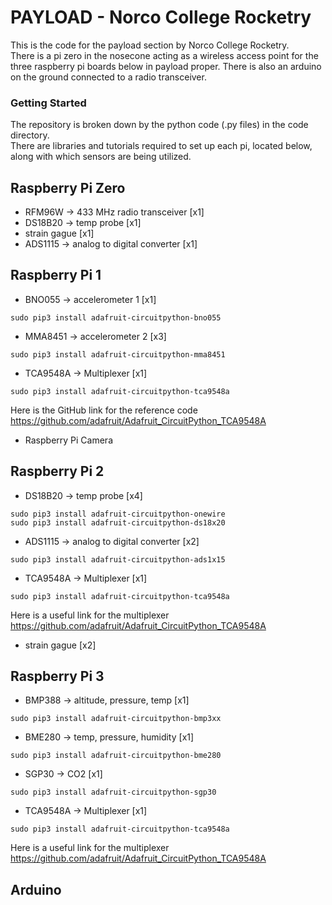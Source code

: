 # PAYLOAD - Norco College Rocketry

This is the code for the payload section by Norco College Rocketry.\
There is a pi zero in the nosecone acting as a wireless access point for the three raspberry pi boards below in payload proper. There is also an arduino on the ground connected to a radio transceiver.

### Getting Started
The repository is broken down by the python code (.py files) in the code directory.\
There are libraries and tutorials required to set up each pi, located below, along with which sensors are being utilized.

## Raspberry Pi Zero

* RFM96W -> 433 MHz radio transceiver [x1]
* DS18B20 -> temp probe [x1]
* strain gague [x1]
* ADS1115 -> analog to digital converter [x1]

## Raspberry Pi 1
* BNO055   -> accelerometer 1 [x1]
```
sudo pip3 install adafruit-circuitpython-bno055
```
* MMA8451  -> accelerometer 2 [x3]
```
sudo pip3 install adafruit-circuitpython-mma8451
```
* TCA9548A -> Multiplexer [x1]
```
sudo pip3 install adafruit-circuitpython-tca9548a
```
Here is the GitHub link for the reference code\
https://github.com/adafruit/Adafruit_CircuitPython_TCA9548A
* Raspberry Pi Camera

## Raspberry Pi 2
* DS18B20 -> temp probe [x4]
```
sudo pip3 install adafruit-circuitpython-onewire
sudo pip3 install adafruit-circuitpython-ds18x20 
```
* ADS1115 -> analog to digital converter [x2]
```
sudo pip3 install adafruit-circuitpython-ads1x15
```
* TCA9548A -> Multiplexer [x1]
```
sudo pip3 install adafruit-circuitpython-tca9548a
```
Here is a useful link for the multiplexer\
https://github.com/adafruit/Adafruit_CircuitPython_TCA9548A
* strain gague [x2]

## Raspberry Pi 3
* BMP388 -> altitude, pressure, temp [x1]
```
sudo pip3 install adafruit-circuitpython-bmp3xx
```
* BME280 -> temp, pressure, humidity [x1]
```
sudo pip3 install adafruit-circuitpython-bme280
```
* SGP30  -> CO2 [x1]
```
sudo pip3 install adafruit-circuitpython-sgp30
```
* TCA9548A -> Multiplexer [x1]
```
sudo pip3 install adafruit-circuitpython-tca9548a
```
Here is a useful link for the multiplexer\
https://github.com/adafruit/Adafruit_CircuitPython_TCA9548A

## Arduino
